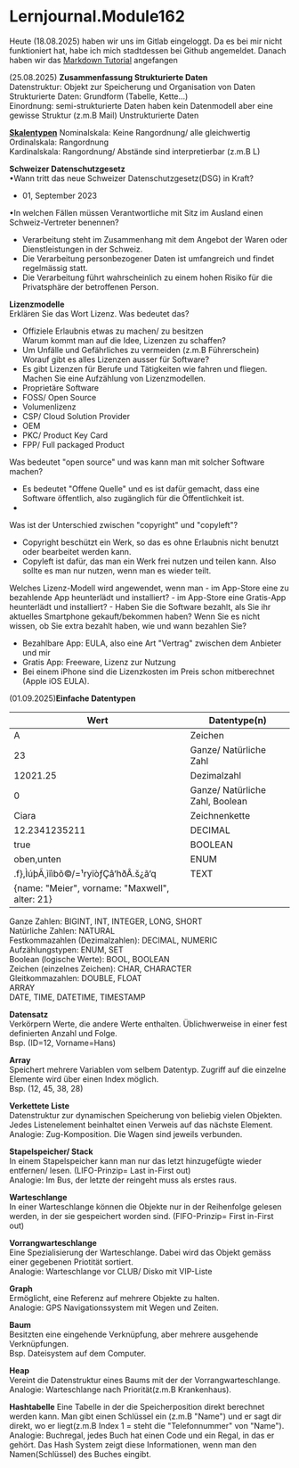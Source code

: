 # Lernjournal.Module162

Heute (18.08.2025) haben wir uns im Gitlab eingeloggt. Da es bei mir nicht funktioniert hat, habe ich mich stadtdessen bei Github angemeldet.
Danach haben wir das [Markdown Tutorial](https://www.markdowntutorial.com/de/lesson/1/) angefangen


(25.08.2025) **Zusammenfassung Strukturierte Daten**    
Datenstruktur: Objekt zur Speicherung und Organisation von Daten  
Strukturierte Daten: Grundform (Tabelle, Kette...)  
Einordnung: semi-strukturierte Daten haben kein Datenmodell aber eine gewisse Struktur (z.m.B Mail)
Unstrukturierte Daten 

[**Skalentypen**](https://gitlab.com/ch-tbz-it/Stud/m162/-/raw/main/Daten_Formate/images/Skalenniveaus.jpg)
Nominalskala: Keine Rangordnung/ alle gleichwertig  
Ordinalskala: Rangordnung  
Kardinalskala: Rangordnung/ Abstände sind interpretierbar (z.m.B L)  


**Schweizer Datenschutzgesetz**  
•Wann tritt das neue Schweizer Datenschutzgesetz(DSG) in Kraft?  
* 01, September 2023
 
     
•In welchen Fällen müssen Verantwortliche mit Sitz im Ausland einen Schweiz-Vertreter benennen?    
* Verarbeitung steht im Zusammenhang mit dem Angebot der Waren oder Dienstleistungen in der Schweiz.
* Die Verarbeitung personbezogener Daten ist umfangreich und findet regelmässig statt.
* Die Verarbeitung führt wahrscheinlich zu einem hohen Risiko für die Privatsphäre der betroffenen Person.


**Lizenzmodelle**  
Erklären Sie das Wort Lizenz. Was bedeutet das?   
* Offiziele Erlaubnis etwas zu machen/ zu besitzen  
Warum kommt man auf die Idee, Lizenzen zu schaffen?  
* Um Unfälle und Gefährliches zu vermeiden (z.m.B Führerschein)  
Worauf gibt es alles Lizenzen ausser für Software?  
* Es gibt Lizenzen für Berufe und Tätigkeiten wie fahren und fliegen.
Machen Sie eine Aufzählung von Lizenzmodellen.
* Proprietäre Software
* FOSS/ Open Source
* Volumenlizenz
* CSP/ Cloud Solution Provider
* OEM
* PKC/ Product Key Card
* FPP/ Full packaged Product
  
Was bedeutet "open source" und was kann man mit solcher Software machen?  
* Es bedeutet "Offene Quelle" und es ist dafür gemacht, dass eine Software öffentlich, also zugänglich für die Öffentlichkeit ist.
* 
Was ist der Unterschied zwischen "copyright" und "copyleft"?
*   Copyright beschützt ein Werk, so das es ohne Erlaubnis nicht benutzt oder bearbeitet werden kann.
*   Copyleft ist dafür, das man ein Werk frei nutzen und teilen kann. Also sollte es man nur nutzen, wenn man es wieder teilt.

  
  Welches Lizenz-Modell wird angewendet, wenn man 
	- im App-Store eine zu bezahlende App heunterlädt und installiert?
	- im App-Store eine Gratis-App heunterlädt und installiert?
	- Haben Sie die Software bezahlt, als Sie ihr aktuelles Smartphone gekauft/bekommen haben? Wenn Sie es nicht wissen, ob Sie extra bezahlt haben, wie und wann bezahlen Sie?
 * Bezahlbare App: EULA, also eine Art "Vertrag" zwischen dem Anbieter und mir
 * Gratis App: Freeware, Lizenz zur Nutzung 
 * Bei einem iPhone sind die Lizenzkosten im Preis schon mitberechnet (Apple iOS EULA).

   
(01.09.2025)**Einfache Datentypen**   

| Wert                                           | Datentype(n) |
| ---------------------------------------------- | ------------ |
| A                                              | Zeichen                         |
| 23                                             | Ganze/ Natürliche Zahl          |
| 12021.25                                       | Dezimalzahl                     |
| 0                                              | Ganze/ Natürliche Zahl, Boolean |
| Ciara                                          | Zeichnenkette                   |
| 12.2341235211                                  | DECIMAL                         |
| true                                           | BOOLEAN                         |
| oben,unten                                     | ENUM                            |
| .f},ÌúþÃ¸ìîìbõ©/=¹ryïòƒÇâ‘hðÂ.š¿ã‘q            | TEXT                            |
| {name: "Meier", vorname: "Maxwell", alter: 21} |                                 |


Ganze Zahlen: BIGINT, INT, INTEGER, LONG, SHORT   
Natürliche Zahlen: NATURAL   
Festkommazahlen (Dezimalzahlen): DECIMAL, NUMERIC   
Aufzählungstypen: ENUM, SET   
Boolean (logische Werte): BOOL, BOOLEAN   
Zeichen (einzelnes Zeichen): CHAR, CHARACTER   
Gleitkommazahlen: DOUBLE, FLOAT   
ARRAY   
DATE, TIME, DATETIME, TIMESTAMP   


**Datensatz**   
Verkörpern Werte, die andere Werte enthalten. Üblichwerweise in einer fest definierten Anzahl und Folge.   
Bsp. (ID=12, Vorname=Hans)

**Array**   
Speichert mehrere Variablen vom selbem Datentyp. Zugriff auf die einzelne Elemente wird über einen Index möglich.   
Bsp. (12, 45, 38, 28)

**Verkettete Liste**   
Datenstruktur zur dynamischen Speicherung von beliebig vielen Objekten. Jedes Listenelement beinhaltet einen Verweis auf das nächste Element.   
Analogie: Zug-Komposition. Die Wagen sind jeweils verbunden.

**Stapelspeicher/ Stack**   
In einem Stapelspeicher kann man nur das letzt hinzugefügte wieder entfernen/ lesen. (LIFO-Prinzip= Last in-First out)   
Analogie: Im Bus, der letzte der reingeht muss als erstes raus.

**Warteschlange**   
In einer Warteschlange können die Objekte nur in der Reihenfolge gelesen werden, in der sie gespeichert worden sind. (FIFO-Prinzip= First in-First out)    

**Vorrangwarteschlange**   
Eine Spezialisierung der Warteschlange. Dabei wird das Objekt gemäss einer gegebenen Priotität sortiert.   
Analogie: Warteschlange vor CLUB/ Disko mit VIP-Liste

**Graph**   
Ermöglicht, eine Referenz auf mehrere Objekte zu halten.   
Analogie: GPS Navigationssystem mit Wegen und Zeiten.

**Baum**   
Besitzten eine eingehende Verknüpfung, aber mehrere ausgehende Verknüpfungen.   
Bsp. Dateisystem auf dem Computer.

**Heap**   
Vereint die Datenstruktur eines Baums mit der der Vorrangwarteschlange.    
Analogie: Warteschlange nach Priorität(z.m.B Krankenhaus).

**Hashtabelle**
Eine Tabelle in der die Speicherposition direkt berechnet werden kann. Man gibt einen Schlüssel ein (z.m.B "Name") und er sagt dir direkt, wo er liegt(z.m.B Index 1 = steht die "Telefonnummer" von "Name").
Analogie: Buchregal, jedes Buch hat einen Code und ein Regal, in das er gehört. Das Hash System zeigt diese Informationen, wenn man den Namen(Schlüssel) des Buches eingibt.
